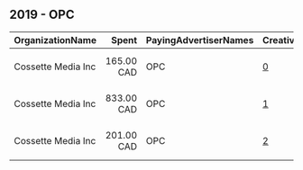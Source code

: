 ## 2019 - OPC 
|OrganizationName|Spent|PayingAdvertiserNames|CreativeUrls|Impressions|Genders|AgeBrackets|CountryCodes|BillingAddresses|CandidateBallotInformation|
|:---|---:|:---|:---|---:|:---|:---|:---|:---|:---|
|Cossette Media Inc|165.00 CAD|OPC|[0](https://www.snap.com/political-ads/asset/c151c13f1839fc8b30613a1dbb745e67e91912476379eb620b7800f58064dacf?mediaType=mp4)|99,164||18-24|canada|"P.O. Box. 11613, Succ. Centre-ville,Montreal,H3C5V9,CA"||
|Cossette Media Inc|833.00 CAD|OPC|[1](https://www.snap.com/political-ads/asset/1094f5cdea3c6095c1eb4359607165d1f542bb53e44d200a18e9bf62d44e77d5?mediaType=mp4)|489,994||18-24|canada|"P.O. Box. 11613, Succ. Centre-ville,Montreal,H3C5V9,CA"||
|Cossette Media Inc|201.00 CAD|OPC|[2](https://www.snap.com/political-ads/asset/28afb627cec6521459a645f463d17b87f5eb093ec119ed204bd5fe1fe50301da?mediaType=mp4)|133,919||18-24|canada|"P.O. Box. 11613, Succ. Centre-ville,Montreal,H3C5V9,CA"||
